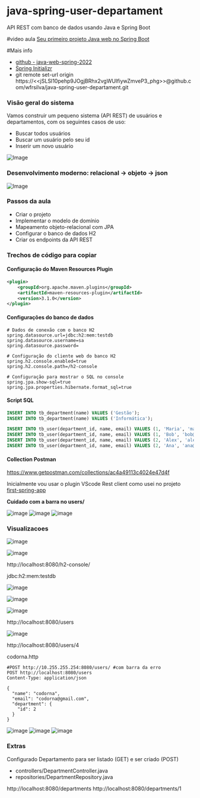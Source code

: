 # java-spring-user-departament
API REST com banco de dados usando Java e Spring Boot

#video aula
[Seu primeiro projeto Java web no Spring Boot](https://www.youtube.com/watch?v=D4frmIHAxEY&ab_channel=DevSuperior)

#Mais info
- [github - java-web-spring-2022](https://github.com/devsuperior/java-web-spring-2022)
- [Spring Initializr](https://start.spring.io/)
- git remote set-url origin https://<<jSLSI10pehp9JOgjBRhx2vgWUIfiywZmveP3_phg>>@github.com/wfrsilva/java-spring-user-departament.git


### Visão geral do sistema

Vamos construir um pequeno sistema (API REST) de usuários e departamentos, com os seguintes casos de uso:

- Buscar todos usuários
- Buscar um usuário pelo seu id
- Inserir um novo usuário

![Image](https://raw.githubusercontent.com/devsuperior/java-web-spring-2022/main/img/dominio.png "Modelo conceitual")

### Desenvolvimento moderno: relacional -> objeto -> json

![Image](https://raw.githubusercontent.com/devsuperior/java-web-spring-2022/main/img/objetos.png "Objetos")

### Passos da aula

- Criar o projeto
- Implementar o modelo de domínio
- Mapeamento objeto-relacional com JPA
- Configurar o banco de dados H2
- Criar os endpoints da API REST

### Trechos de código para copiar

#### Configuração do Maven Resources Plugin

```xml
<plugin>
	<groupId>org.apache.maven.plugins</groupId>
	<artifactId>maven-resources-plugin</artifactId>
	<version>3.1.0</version>
</plugin>
```

#### Configurações do banco de dados

```
# Dados de conexão com o banco H2
spring.datasource.url=jdbc:h2:mem:testdb
spring.datasource.username=sa
spring.datasource.password=

# Configuração do cliente web do banco H2
spring.h2.console.enabled=true
spring.h2.console.path=/h2-console

# Configuração para mostrar o SQL no console
spring.jpa.show-sql=true
spring.jpa.properties.hibernate.format_sql=true
```

#### Script SQL

```sql
INSERT INTO tb_department(name) VALUES ('Gestão');
INSERT INTO tb_department(name) VALUES ('Informática');

INSERT INTO tb_user(department_id, name, email) VALUES (1, 'Maria', 'maria@gmail.com');
INSERT INTO tb_user(department_id, name, email) VALUES (1, 'Bob', 'bob@gmail.com');
INSERT INTO tb_user(department_id, name, email) VALUES (2, 'Alex', 'alex@gmail.com');
INSERT INTO tb_user(department_id, name, email) VALUES (2, 'Ana', 'ana@gmail.com');
```
#### Collection Postman

https://www.getpostman.com/collections/ac4a49113c4024e47d4f

Inicialmente vou usar o plugin VScode Rest client como usei no projeto [first-spring-app](https://github.com/wfrsilva/first-spring-app/)


**Cuidado com a barra no users/**


![image](https://github.com/user-attachments/assets/1693d42e-5ebf-4d04-8c28-c72f002c108b)
![image](https://github.com/user-attachments/assets/b771de8e-8599-4ccb-aac3-7a1b23138657)
![image](https://github.com/user-attachments/assets/b7431191-2a3a-44ed-af44-97771aa7abeb)




### Visualizacoes
![image](https://github.com/user-attachments/assets/6adef3ea-2a96-4a64-a80f-5f04e12f0bdb)


![image](https://github.com/user-attachments/assets/03b3e4c2-b402-44e5-8a5b-2389712b5d78)

http://localhost:8080/h2-console/

jdbc:h2:mem:testdb

![image](https://github.com/user-attachments/assets/bcaefa4c-3e3b-443f-9a86-3e6c0ebbab28)

![image](https://github.com/user-attachments/assets/e1e16d0d-015f-4534-bb9d-07ceb819ffc6)


![image](https://github.com/user-attachments/assets/1c52e9d1-2460-4d73-98f8-6fa3fc801e23)

http://localhost:8080/users

![image](https://github.com/user-attachments/assets/2f8c1a65-722f-496f-9817-d1de16209daf)

http://localhost:8080/users/4


codorna.http
```
#POST http://10.255.255.254:8080/users/ #com barra da erro
POST http://localhost:8080/users
Content-Type: application/json

{
  "name": "codorna",
  "email": "codorna@gmail.com",
  "department": {
    "id": 2
  }
}
```
![image](https://github.com/user-attachments/assets/853907de-eee0-4fd6-a65f-1166f973c1db)
![image](https://github.com/user-attachments/assets/f17d0003-19b8-463c-b15c-982617fd0194)
![image](https://github.com/user-attachments/assets/ef46af6e-3b34-48dd-9230-665fc588888f)


### Extras
Configurado Departamento para ser listado (GET) e ser criado (POST)
 - controllers/DepartmentController.java
 - repositories/DepartmentRepository.java

http://localhost:8080/departments
http://localhost:8080/departments/1

